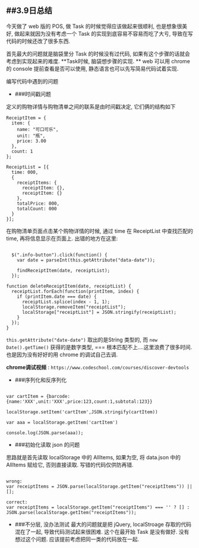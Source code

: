 ##3.9日总结
----
今天做了 web 版的 POS, 做 Task 的时候觉得应该做起来很顺利, 也是想象很美好, 做起来就因为没有考虑一个 Task 的实现到底容易不容易而吃了大亏, 导致在写代码的时候还改了很多东西.

首先最大的问题就是脑袋里分 Task 的时候没有过代码, 如果有这个步骤的话就会考虑到实现起来的难度. **Task时候, 脑袋想步骤的实现. ** web 可以用 chrome 的 console 提前查看是否可以使用, 静态语言也可以先写简易代码试着实现.

编写代码中遇到的问题

* ###时间戳问题

定义的购物详情与购物清单之间的联系是由时间戳决定, 它们俩的结构如下

```
ReceiptItem = {
  item: {
    name: "可口可乐",
    unit: "瓶",
    price: 3.00
  },
  count: 1
};

ReceiptList = [{
  time: 000,
  {
    receiptItems: {
      receiptItem: {},
      receiptItem: {}
    },
    totalPrice: 000,
    totalCount: 000
  }
}];
```

在购物清单页面点击某个购物详情的时候, 通过 time 在 ReceiptList 中查找匹配的 time, 再将信息显示在页面上. 出错的地方在这里:

```

  $(".info-button").click(function() {
    var date = parseInt(this.getAttribute("data-date"));

    findReceiptItem(date, receiptList);
  });

function deleteReceiptItem(date, receiptList) {
  receiptList.forEach(function(printItem, index) {
    if (printItem.date === date) {
      receiptList.splice(index - 1, 1);
      localStorage.removeItem("receiptList");
      localStorage["receiptList"] = JSON.stringify(receiptList);
    }
  });
}

```

`this.getAttribute("date-date")` 取出的是String 类型的, 而 `new Date().getTime()` 获得的是数字类型, === 根本匹配不上....这里浪费了很多时间.也是因为没有好好的用 chrome 的调试自己去调.

**chrome调试视频** : `https://www.codeschool.com/courses/discover-devtools`

* ###序列化和反序列化

```

var cartItem = {barcode:{name:'XXX',unit:'XXX',price:123,count:1,subtotal:123}}

localStorage.setItem('cartItem',JSON.stringify(cartItem))

var aaa = localStorage.getItem('cartItem')

console.log(JSON.parse(aaa));

```


* ###初始化读取 json 的问题

思路就是首先读取 localStorage 中的 AllItems, 如果为空, 将 data.json 中的 AllItems 赋给它, 否则直接读取.
写错的代码仅供防再错.

```

wrong:
var receiptItems = JSON.parse(localStorage.getItem("receiptItems")) || [];

correct:
var receiptItems = localStorage.getItem("receiptItems") === '' ? [] :         JSON.parse(localStorage.getItem("receiptItems"));

```

* ###不分层, 没办法测试
 最大的问题就是把 jQuery, localStroage 存取的代码混在了一起, 导致代码测试起来很困难. 这个在最开始 Task 是没有做好. 没有想过这个问题. 应该提前考虑把同一类的代码放在一起.
